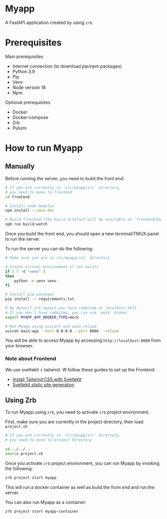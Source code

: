 # Myapp

A FastAPI application created by using `zrb`.

# Prerequisites

Main prerequisites

- Internet connection (to download pip/npm packages)
- Python 3.9
- Pip
- Venv
- Node version 18
- Npm

Optional prerequisites

- Docker
- Docker-compose
- Zrb
- Pulumi

# How to run Myapp


## Manually

Before running the server, you need to build the front end:

```bash
# If you are currently in `src/myapp/src` directory,
# you need to move to frontend
cd frontend

# Install node modules
npm install --save-dev

# Build frontend (the build artefact will be available at `frontend/build`)
npm run build:watch
```

Once you build the front end, you should open a new terminal/TMUX panel to run the server.

To run the server you can do the following:

```bash
# Make sure you are in src/myapp/src` directory

# Create virtual environment if not exists
if [ ! -d "venv" ]
then
    python -m venv venv
fi

# Install pip packages
pip install -r requirements.txt

# By default zrb expect you have rabbitmq at localhost:5672
# If you don't have rabbitmq, you can use `mock` broker
export MYAPP_APP_BROKER_TYPE=mock

# Run Myapp using uvicorn and auto-reload
uvicon main:app --host 0.0.0.0 --port 8080 --reload
```

You will be able to access Myapp by accessing `http://localhost:8080` from your browser.

### Note about Frontend

We use sveltekit + tailwind. W follow these guides to set up the Frontend:

- [Install Tailwind CSS with Sveltekit](https://tailwindcss.com/docs/guides/sveltekit)
- [Sveltekit static site generation](https://kit.svelte.dev/docs/adapter-static)

## Using Zrb

To run Myapp using `zrb`, you need to activate `zrb` project environment.

First, make sure you are currently in the project directory, then load `project.sh`

```bash
# If you are currently in `src/myapp/src` directory,
# you need to move to project directory

cd ../../..
source project.sh
```

Once you activate `zrb` project environment, you can run Myapp by invoking the following:

```bash
zrb project start myapp
```

This will run a docker container as well as build the front end and run the server.

You can also run Myapp as a container:

```bash
zrb project start myapp-container
```
